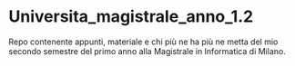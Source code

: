 # Universita_magistrale_anno_1.2
Repo contenente appunti, materiale e chi più ne ha più ne metta del mio secondo semestre del primo anno alla Magistrale in Informatica di Milano.
